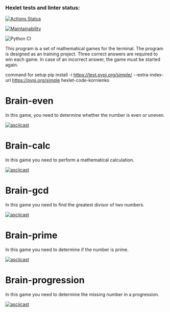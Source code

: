 ### Hexlet tests and linter status:
[![Actions Status](https://github.com/SergeyKornienko/python-project-lvl1/workflows/hexlet-check/badge.svg)](https://github.com/SergeyKornienko/python-project-lvl1/actions)

[![Maintainability](https://api.codeclimate.com/v1/badges/8f041f1e701d00c8df14/maintainability)](https://codeclimate.com/github/SergeyKornienko/python-project-lvl1/maintainability)

![Python CI](https://github.com/SergeyKornienko/python-project-lvl1/workflows/Python%20CI/badge.svg)

This program is a set of mathematical games for the terminal. The program is designed as an training project. Three correct answers are required to win each game. In case of an incorrect answer, the game must be started again.

command for setup
pip install -i https://test.pypi.org/simple/ --extra-index-url https://pypi.org/simple hexlet-code-kornienko


# Brain-even

In this game, you need to determine whether the number is even or  uneven.

[![asciicast](https://asciinema.org/a/381247.svg)](https://asciinema.org/a/381247)

# Brain-calc

In this game you need to perform a mathematical calculation.

[![asciicast](https://asciinema.org/a/381248.svg)](https://asciinema.org/a/381248)

# Brain-gcd

In this game you need to find the greatest divisor of two numbers.

[![asciicast](https://asciinema.org/a/381250.svg)](https://asciinema.org/a/381250)

# Brain-prime

In this game you need to determine if the number is prime.

[![asciicast](https://asciinema.org/a/381251.svg)](https://asciinema.org/a/381251)

# Brain-progression

In this game you need to determine the missing number in a progression.

[![asciicast](https://asciinema.org/a/381252.svg)](https://asciinema.org/a/381252)